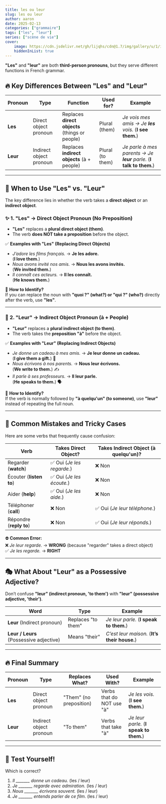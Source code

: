 ```yaml
---
title: les ou leur
slug: les ou leur
author: aaron
date: 2025-02-13
categories: ["grammaire"]
tags: ["les", "leur"]
series: ["scène de vie"]
cover: 
    image: https://cdn.jsdelivr.net/gh/lijqhs/cdn@1.7/img/gallery/u/1/ian-dooley-DuBNA1QMpPA-unsplash.jpg
    hiddenInList: true
---
```



**"Les"** and **"leur"** are both **third-person pronouns**, but they serve different functions in French grammar. 


## 🔥 **Key Differences Between "Les" and "Leur"**  

| Pronoun | Type | Function | Used for? | Example |
|---------|------|----------|-----------|---------|
| **Les** | Direct object pronoun | Replaces **direct objects** (things or people) | Plural (them) | *Je vois mes amis → Je **les** vois.* (**I see them.**) |
| **Leur** | Indirect object pronoun | Replaces **indirect objects** (à + people) | Plural (to them) | *Je parle à mes parents → Je **leur** parle.* (**I talk to them.**) |

---

## 🧐 **When to Use "Les" vs. "Leur"**
The key difference lies in whether the verb takes a **direct object** or an **indirect object**.

### ✨ **1. "Les" → Direct Object Pronoun (No Preposition)**
- **"Les"** replaces a **plural direct object (them)**.  
- The verb **does NOT take a preposition** before the object.  

✅ **Examples with "Les" (Replacing Direct Objects)**  
- *J’adore les films français.* → **Je les adore.**  
  (**I love them.**)  
- *Nous avons invité nos amis.* → **Nous les avons invités.**  
  (**We invited them.**)  
- *Il connaît ces acteurs.* → **Il les connaît.**  
  (**He knows them.**)  

🔴 **How to Identify?**  
If you can replace the noun with **"quoi ?" (what?) or "qui ?" (who?)** directly after the verb, use **"les"**.  

---

### 🎯 **2. "Leur" → Indirect Object Pronoun (à + People)**
- **"Leur"** replaces a **plural indirect object (to them)**.  
- The verb takes the **preposition "à"** before the object.  

✅ **Examples with "Leur" (Replacing Indirect Objects)**  
- *Je donne un cadeau à mes amis.* → **Je leur donne un cadeau.**  
  (**I give them a gift.**) 🎁  
- *Nous écrivons à nos parents.* → **Nous leur écrivons.**  
  (**We write to them.**) ✍️  
- *Il parle à ses professeurs.* → **Il leur parle.**  
  (**He speaks to them.**) 🗣️  

🔴 **How to Identify?**  
If the verb is normally followed by **"à quelqu'un" (to someone)**, use **"leur"** instead of repeating the full noun.  

---

## 🚀 **Common Mistakes and Tricky Cases**
Here are some verbs that frequently cause confusion:

| **Verb** | **Takes Direct Object?** | **Takes Indirect Object (à quelqu'un)?** |
|---------|----------------|----------------------|
| Regarder (**watch**) | ✅ Oui (*Je les regarde.*) | ❌ Non |
| Écouter (**listen to**) | ✅ Oui (*Je les écoute.*) | ❌ Non |
| Aider (**help**) | ✅ Oui (*Je les aide.*) | ❌ Non |
| Téléphoner (**call**) | ❌ Non | ✅ Oui (*Je leur téléphone.*) |
| Répondre (**reply to**) | ❌ Non | ✅ Oui (*Je leur réponds.*) |

⛔ **Common Error:**  
❌ *Je leur regarde.* → **WRONG** (because "regarder" takes a direct object)  
✅ *Je les regarde.* → **RIGHT**  

---

## 🎭 **What About "Leur" as a Possessive Adjective?**
Don’t confuse **"leur" (indirect pronoun, 'to them')** with **"leur" (possessive adjective, 'their')**.

| **Word** | **Type** | **Example** |
|---------|--------|-----------|
| **Leur** (Indirect pronoun) | Replaces "to them" | *Je leur parle.* (**I speak to them.**) |
| **Leur / Leurs** (Possessive adjective) | Means "their" | *C’est leur maison.* (**It’s their house.**) |

---

## 🔥 **Final Summary**
| **Pronoun** | **Type** | **Replaces What?** | **Used With?** | **Example** |
|------------|---------|----------------|-------------|-----------|
| **Les** | Direct object pronoun | "Them" (no preposition) | Verbs that do NOT use "à" | *Je les vois.* (**I see them.**) |
| **Leur** | Indirect object pronoun | "To them" | Verbs that take "à" | *Je leur parle.* (**I speak to them.**) |

---

## 🎯 **Test Yourself!**
Which is correct?  

1. *Il _______ donne un cadeau.* (les / leur)  
2. *Je _______ regarde avec admiration.* (les / leur)  
3. *Nous _______ écrivons souvent.* (les / leur)  
4. *Je _______ entends parler de ce film.* (les / leur)  
